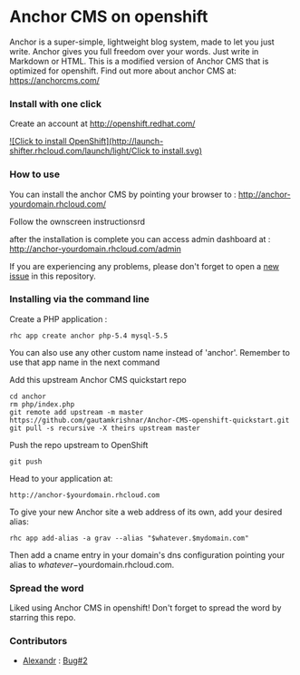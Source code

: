 # Anchor CMS on openshift

Anchor is a super-simple, lightweight blog system, made to let you just write. Anchor gives you full freedom over your words. Just write in Markdown or HTML. This is a modified version of Anchor CMS that is optimized for openshift.
Find out more about anchor CMS at: https://anchorcms.com/

### Install with one click

Create an account at http://openshift.redhat.com/

<a href="https://openshift.redhat.com/app/console/application_types/custom?cartridges[]=php-5.4&cartridges[]=mysql-5.5&initial_git_url=https://github.com/gautamkrishnar/Anchor-CMS-openshift-quickstart&name=anchor" target="_blank">
![Click to install OpenShift](http://launch-shifter.rhcloud.com/launch/light/Click to install.svg)</a>

### How to use
You can install the anchor CMS by pointing your browser to : http://anchor-yourdomain.rhcloud.com/

Follow the ownscreen instructionsrd

after the installation is complete you can access admin dashboard at : http://anchor-yourdomain.rhcloud.com/admin

If you are experiencing any problems, please don't forget to open a [new issue](https://github.com/gautamkrishnar/Anchor-CMS-openshift-quickstart/issues/new) in this repository.
### Installing via the command line


Create a PHP application :

	rhc app create anchor php-5.4 mysql-5.5

You can also use any other custom name instead of 'anchor'. Remember to use that app name in the next command

Add this upstream Anchor CMS quickstart repo

	cd anchor
	rm php/index.php
	git remote add upstream -m master https://github.com/gautamkrishnar/Anchor-CMS-openshift-quickstart.git
	git pull -s recursive -X theirs upstream master

Push the repo upstream to OpenShift

	git push        

Head to your application at:

	http://anchor-$yourdomain.rhcloud.com

To give your new Anchor site a web address of its own, add your desired alias:

	rhc app add-alias -a grav --alias "$whatever.$mydomain.com"

Then add a cname entry in your domain's dns configuration pointing your alias to $whatever-$yourdomain.rhcloud.com.

### Spread the word
Liked using Anchor CMS in openshift! Don't forget to spread the word by starring this repo.

### Contributors
* [Alexandr](https://github.com/alexbagirov) : [Bug#2](https://github.com/gautamkrishnar/Anchor-CMS-openshift-quickstart/issues/2)
